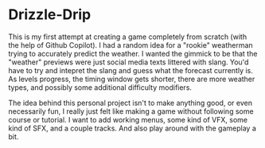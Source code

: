 # Drizzle-Drip
 
This is my first attempt at creating a game completely from scratch (with the help of Github Copilot). I had a random idea for a "rookie" weatherman trying to accurately predict the weather. I wanted the gimmick to be that the "weather" previews were just social media texts littered with slang. You'd have to try and intepret the slang and guess what the forecast currently is. As levels progress, the timing window gets shorter, there are more weather types, and possibly some additional difficulty modifiers.

The idea behind this personal project isn't to make anything good, or even necessarily fun, I really just felt like making a game without following some course or tutorial. I want to add working menus, some kind of VFX, some kind of SFX, and a couple tracks. And also play around with the gameplay a bit.
